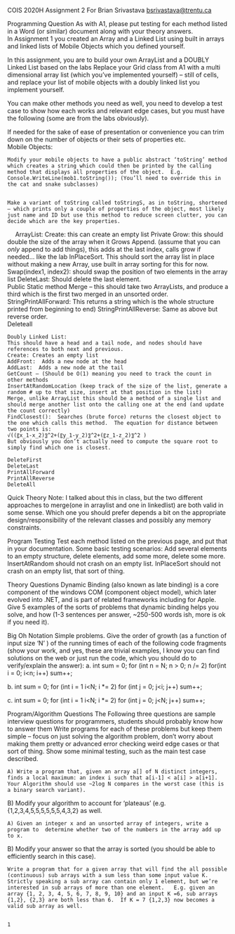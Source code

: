 COIS 2020H Assignment 2
For Brian Srivastava
bsrivastava@trentu.ca

Programming Question
As with A1, please put testing for each method listed in a Word (or similar) document along with your theory answers.  
In Assignment 1 you created an Array and a Linked List using built in arrays and linked lists of Mobile Objects which you defined yourself.

In this assignment, you are to build your own ArrayList and a DOUBLY Linked List based on the labs
Replace your Grid class from A1 with a multi dimensional array list (which you’ve implemented yourself) – still of cells, and replace your list of mobile objects with a doubly linked list you implement yourself.  

You can make other methods you need as well, you need to develop a test case to show how each works and relevant edge cases, but you must have the following (some are from the labs obviously).  

If needed for the sake of ease of presentation or convenience you can trim down on the number of objects or their sets of properties etc.  
Mobile Objects:
	
	Modify your mobile objects to have a public abstract ‘toString’ method which creates a string which could then be printed by the calling method that displays all properties of the object.  E.g. Console.WriteLine(mob1.toString()); (You’ll need to override this in the cat and snake subclasses)


	Make a variant of toString called toStringS, as in toString, shortened – which prints only a couple of properties of the object, most likely just name and ID but use this method to reduce screen clutter, you can decide which are the key properties.  


 
	ArrayList: 
	Create: this can create an empty list
	Private Grow:  this should double the size of the array when it Grows
	Append.  (assume that you can *only* append to add things), this adds at the last index, calls grow if needed… like the lab
	InPlaceSort.  This should sort the array list in place without making a new Array, use built in array sorting for this for now.  
	Swap(index1, index2): should swap the position of two elements in the array list
	DeleteLast:  Should delete the last element.  
	Public Static method Merge – this should take two ArrayLists, and produce a third which is the first two merged in an unsorted order.  
	StringPrintAllForward:  This returns a string which is the whole structure printed from beginning to end)
	StringPrintAllReverse:  Same as above but reverse order.  
	Deleteall



	Doubly Linked List:
	This should have a head and a tail node, and nodes should have references to both next and previous. 
	Create: Creates an empty list
	AddFront:  Adds a new node at the head
	AddLast:  Adds a new node at the tail
	GetCount – (Should be O(1) meaning you need to track the count in other methods
	InsertAtRandomLocation (keep track of the size of the list, generate a random # up to that size, insert at that position in the list)
	Merge, unlike ArrayList this should be a method of a single list and should merge another list onto the calling one at the end (and update the count correctly)
	FindClosest():  Searches (brute force) returns the closest object to the one which calls this method.  The equation for distance between two points is: 
	√((〖x_1-x_2)〗^2+(〖y_1-y_2)〗^2+(〖z_1-z_2)〗^2 )
	But obviously you don’t actually need to compute the square root to simply find which one is closest.  

	DeleteFirst
	DeleteLast
	PrintAllForward
	PrintAllReverse
	DeleteAll

Quick Theory Note:   I talked about this in class, but the two different approaches to merge(one in arraylist and one in linkedlist) are both valid in some sense.  Which one you should prefer depends a bit on the appropriate design/responsibility of the relevant classes and possibly any memory constraints.  

Program Testing
Test each method listed on the previous page, and put that in your documentation.   Some basic testing scenarios:  Add several elements to an empty structure, delete elements, add some more, delete some more.  InsertAtRandom should not crash on an empty list.  InPlaceSort should not crash on an empty list, that sort of thing.  

Theory Questions
Dynamic Binding (also known as late binding) is a core component of the windows COM (component object model), which later evolved into .NET, and is part of related frameworks including for Apple.  Give 5 examples of the sorts of problems that dynamic binding helps you solve, and how (1-3 sentences per answer, ~250-500 words ish, more is ok if you need it). 


Big Oh Notation Simple problems. 
	Give the order of growth (as a function of input size ‘N’ ) of the running times of each of the following code fragments (show your work, and yes, these are trivial examples, I know you can find solutions on the web or just run the code, which you should do to verify/explain the answer):
a.
int sum = 0;
for (int n = N; n > 0; n /= 2)
    for(int i = 0; i<n; i++)
        sum++;

b.
int sum = 0;
for (int i = 1 i<N; i *= 2)
    for (int j = 0; j<i; j++)
        sum++;

c.
int sum = 0;
for (int i = 1 i<N; i *= 2)
    for (int j = 0; j<N; j++)
        sum++;


Program/Algorithm Questions
The Following three questions are sample interview questions for programmers, students should probably know how to answer them
Write programs for each of these problems but keep them simple – focus on just solving the algorithm problem, don’t worry about making them pretty or advanced error checking weird edge cases or that sort of thing.   Show some minimal testing, such as the main test case described.  

	A) Write a program that, given an array a[] of N distinct integers, finds a local maximum: an index i such that a[i-1] < a[i] > a[i+1]. Your Algorithm should use ~2log N compares in the worst case (this is a binary search variant).  
B) Modify your algorithm to account for ‘plateaus’ (e.g. {1,2,3,4,5,5,5,5,5,5,4,3,2} as well.  


	A) Given an integer x and an unsorted array of integers, write a program to  determine whether two of the numbers in the array add up to x.   
B) Modify your answer so that the array is sorted (you should be able to efficiently search in this case).  


	Write a program that for a given array that will find the all possible (continuous) sub arrays with a sum less than some input value K.  Strictly speaking a sub array can contain only 1 element, but we’re interested in sub arrays of more than one element.   E.g. given an array {1, 2, 3, 4, 5, 6, 7, 8, 9, 10} and an input K =6, sub arrays {1,2}, {2,3} are both less than 6.  If K = 7 {1,2,3} now becomes a valid sub array as well.  


	1




